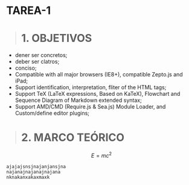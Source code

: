 # TAREA-1
># 1. OBJETIVOS
- dener ser concretos;
- deber ser clatros;
- conciso;
- Compatible with all major browsers (IE8+), compatible Zepto.js and iPad;
- Support identification, interpretation, fliter of the HTML tags;
- Support TeX (LaTeX expressions, Based on KaTeX), Flowchart and Sequence Diagram of Markdown extended syntax;
- Support AMD/CMD (Require.js & Sea.js) Module Loader, and Custom/define editor plugins;
># 2. MARCO TEÓRICO
$$E=mc^2$$
```
ajajajsnsjnajanjansjna
najanajnajanajnajana
nknakanxakaxmaxk 
```
